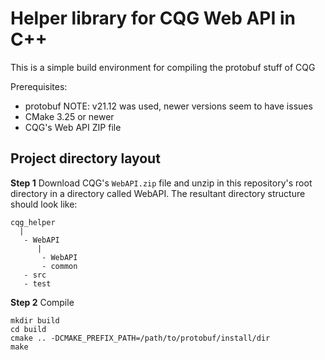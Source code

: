# Helper library for CQG Web API in C++

This is a simple build environment for compiling the protobuf stuff of CQG

Prerequisites:
- protobuf NOTE: v21.12 was used, newer versions seem to have issues
- CMake 3.25 or newer
- CQG's Web API ZIP file

## Project directory layout

**Step 1** Download CQG's `WebAPI.zip` file and unzip in this repository's root directory in a directory called WebAPI. The resultant directory structure should look like:
```
cqg_helper
  |
   - WebAPI
      |
       - WebAPI
       - common
   - src
   - test
```
 
**Step 2** Compile
```
mkdir build
cd build
cmake .. -DCMAKE_PREFIX_PATH=/path/to/protobuf/install/dir
make
```
